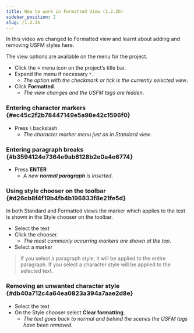```yaml
---
title: How to work in Formatted View (1.2.2b)
sidebar_position: 2
slug: /1.2.2b
---
```




In this video we changed to Formatted view and learnt about adding and removing USFM styles here.


The view options are available on the menu for the project.

- Click the **≡** menu icon on the project’s title bar.
- Expand the menu if necessary ˅.
	- _The option with the checkmark or tick is the currently selected view_.
- Click **Formatted**.
	- _The view changes and the USFM tags are hidden_.

### Entering character markers {#ec45c2f2b78447149e5a98e42c1596f0}

- Press \ backslash
	- _The character marker menu just as in Standard view_.

### Entering paragraph breaks {#b3594124e7364e9ab8128b2e0a4e6774}

- Press **ENTER**
	- _A new_ _**normal paragraph**_ _is inserted_.

### Using style chooser on the toolbar {#d26cb8f4f19b4fb4b196833f8e21fe5d}


In both Standard and Formatted views the marker which applies to the text is shown in the Style chooser on the toolbar.

- Select the text
- Click the chooser.
	- _The most commonly occurring markers are shown at the top_.
- Select a marker

> If you select a paragraph style, it will be applied to the entire paragraph. If you select a character style will be applied to the selected text.


### Removing an unwanted character style {#db40a712c4a64ea0823a394a7aae2d8e}

- Select the text
- On the Style chooser select **Clear formatting**.
	- _The text goes back to normal and behind the scenes the USFM tags have been removed_.
